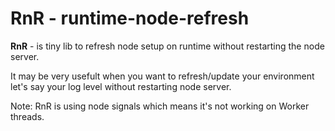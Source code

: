 # RnR - runtime-node-refresh

**RnR** - is tiny lib to refresh node setup on runtime without restarting the node server.

It may be very usefult when you want to refresh/update your environment let's say your log level without restarting node server.

Note: RnR is using node signals which means it's not working on Worker threads.


